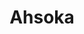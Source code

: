 ---
title: "Ahsoka"
id: "Ahsoka"
image: "/images/star_wars/Ahsoka.jpg"
link: "https://square.link/u/x0h8KbCZ"
price: "$5.00"
description: "AHSOKA (CLONE WARS SEASON 7) VINYL STICKER | 3\""
---